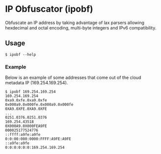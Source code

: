 # IP Obfuscator (ipobf)

Obfuscate an IP address by taking advantage of lax parsers allowing hexdecimal and octal encoding, multi-byte integers and IPv6 compatibility.

## Usage

```shell
$ ipobf --help
```

### Example

Below is an example of some addresses that come out of the cloud metadata IP (169.254.169.254).

```shell
$ ipobf 169.254.169.254
169.254.169.254
0xa9.0xfe.0xa9.0xfe
0x000a9.0x000fe.0x000a9.0x000fe
0XA9.0XFE.0XA9.0XFE
...
0251.0376.0251.0376
169.254.43518
0X000A9.0X000FEA9FE
000025177524776
::ffff:a9fe:a9fe
0:0:00:000:0000:FFFF:A9FE:A9FE
::a9fe:a9fe
0:0:0:0:0:0:169.254.169.254
```
